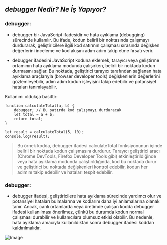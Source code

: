 ## _debugger Nedir?  Ne İş Yapıyor?_


### debugger:

- debugger bir JavaScript ifadesidir ve hata ayıklama (debugging) sürecinde kullanılır. Bu ifade, kodun belirli bir noktasında çalışmayı durdurarak, geliştiricilere ilgili kod satırının çalışması sırasında değişken değerlerini inceleme ve kod akışını adım adım takip etme fırsatı verir.


- debugger ifadesini JavaScript koduna eklemek, tarayıcı veya geliştirme ortamının hata ayıklama modunda çalışırken, belirli bir noktada kodun durmasını sağlar. Bu noktada, geliştirici tarayıcı tarafından sağlanan hata ayıklama araçlarıyla (browser developer tools) değişkenlerin değerlerini gözlemleyebilir, adım adım kodun işleyişini takip edebilir ve potansiyel hataları tanımlayabilir.

Kullanımı oldukça basittir: 

```
function calculateTotal(a, b) {
    debugger; // Bu satırda kod çalışmayı durduracak
    let total = a + b;
    return total;
}

let result = calculateTotal(5, 10);
console.log(result);

```

> Bu örnek kodda, debugger ifadesi calculateTotal fonksiyonunun içinde belirli bir noktada kodun çalışmasını durdurur. Tarayıcı geliştirici aracı (Chrome DevTools, Firefox Developer Tools gibi) etkinleştirildiğinde veya hata ayıklama modunda çalıştırıldığında, kod bu noktada durur ve geliştirici bu noktada değişkenleri kontrol edebilir, kodun her adımını takip edebilir ve hataları tespit edebilir.

### debugger: 
- debugger ifadesi, geliştiricilere hata ayıklama sürecinde yardımcı olur ve potansiyel hataları bulmalarına ve kodlarını daha iyi anlamalarına olanak tanır. Ancak, canlı ortamlarda veya üretimde çalışan kodda debugger ifadesi kullanılması önerilmez, çünkü bu durumda kodun normal çalışması durabilir ve kullanıcılara olumsuz etkisi olabilir. Bu nedenle, hata ayıklama amacıyla kullanıldıktan sonra debugger ifadesi koddan kaldırılmalıdır.


![Image](https://sjinnovation.com/sites/default/files/pictures/blog-post/debug-1024x646.jpg)